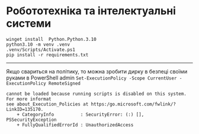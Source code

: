 # Робототехніка та інтелектуальні системи


``` shell
winget install  Python.Python.3.10
python3.10 -m venv .venv
.venv/Scripts/Activate.ps1
pip install -r requirements.txt
```


------------------------------------------------------------------------------------------------

Якщо свариться на політику, то можна зробити дирку в безпеці своїми руками в PowerShell admin
`Set-ExecutionPolicy -Scope CurrentUser -ExecutionPolicy RemoteSigned`

``` shell
cannot be loaded because running scripts is disabled on this system. For more informat
see about_Execution_Policies at https:/go.microsoft.com/fwlink/?LinkID=135170.
    + CategoryInfo          : SecurityError: (:) [], PSSecurityException
    + FullyQualifiedErrorId : UnauthorizedAccess
```

